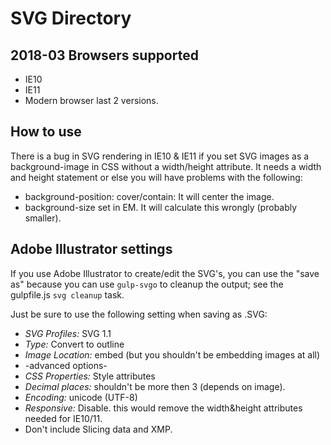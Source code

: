 # SVG Directory

## 2018-03 Browsers supported 
* IE10
* IE11
* Modern browser last 2 versions.

## How to use
There is a bug in SVG rendering in IE10 & IE11 if you set SVG images as a
background-image in CSS without a width/height attribute.
It needs a width and height statement or else you will have problems with the
following:
* background-position: cover/contain: It will center the image.
* background-size set in EM. It will calculate this wrongly (probably smaller).

## Adobe Illustrator settings
If you use Adobe Illustrator to create/edit the SVG's, you can use the "save as"
because you can use `gulp-svgo` to cleanup the output; see the gulpfile.js
`svg cleanup` task.

Just be sure to use the following setting when saving as .SVG:
* *SVG Profiles:* SVG 1.1
* *Type:* Convert to outline
* *Image Location:* embed (but you shouldn't be embedding images at all)
* -advanced options-
* *CSS Properties:* Style attributes
* *Decimal places:* shouldn't be more then 3 (depends on image).
* *Encoding:* unicode (UTF-8)
* *Responsive:* Disable. this would remove the width&height attributes needed for
IE10/11.
* Don't include Slicing data and XMP.
